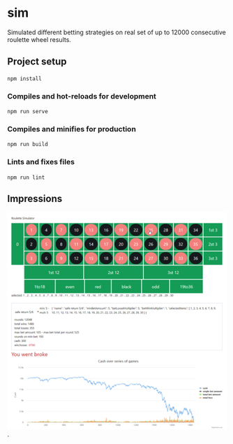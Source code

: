 # sim
Simulated different betting strategies on real set of up to 12000 consecutive roulette wheel results.

## Project setup
```
npm install
```

### Compiles and hot-reloads for development
```
npm run serve
```

### Compiles and minifies for production
```
npm run build
```

### Lints and fixes files
```
npm run lint
```

## Impressions
![Image of simulator](https://raw.githubusercontent.com/konstantinsteinmiller/roulette-simulator/master/public/roulette-sim.png).
